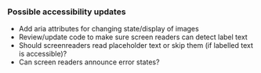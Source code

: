 ### Possible accessibility updates

- Add aria attributes for changing state/display of images
- Review/update code to make sure screen readers can detect label text
- Should screenreaders read placeholder text or skip them (if labelled text is accessible)?
- Can screen readers announce error states?